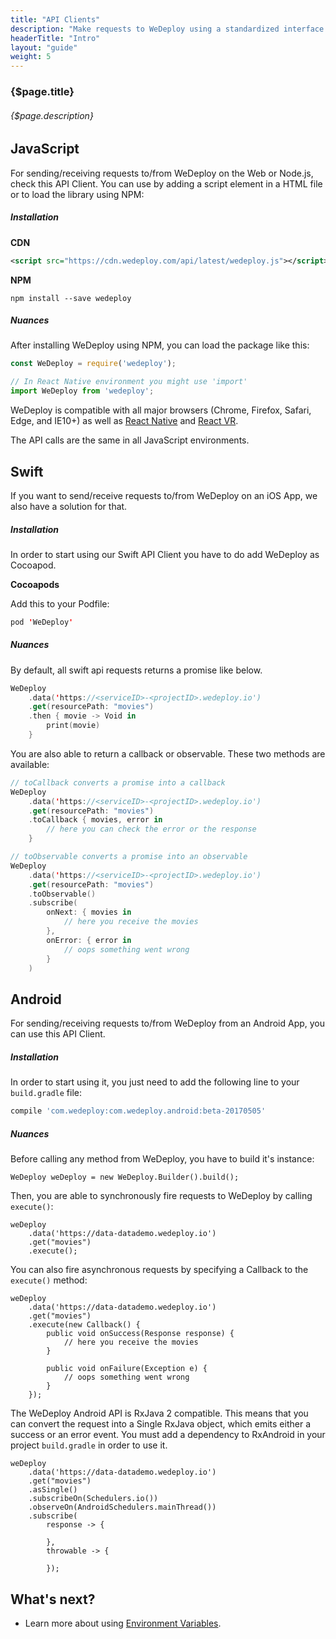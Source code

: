 ```yaml
---
title: "API Clients"
description: "Make requests to WeDeploy using a standardized interface."
headerTitle: "Intro"
layout: "guide"
weight: 5
---
```


### {$page.title}

###### {$page.description}

<article id="1">

## JavaScript

For sending/receiving requests to/from WeDeploy on the Web or Node.js, check this API Client. You can use by adding a script element in a HTML file or to load the library using NPM:

##### Installation

**CDN**

```xml
<script src="https://cdn.wedeploy.com/api/latest/wedeploy.js"></script>
```

**NPM**

```
npm install --save wedeploy
```

##### Nuances

After installing WeDeploy using NPM, you can load the package like this:

```javascript
const WeDeploy = require('wedeploy');

// In React Native environment you might use 'import'
import WeDeploy from 'wedeploy';
```

WeDeploy is compatible with all major browsers (Chrome, Firefox, Safari, Edge, and IE10+) as well as [React Native](https://facebook.github.io/react-native/) and [React VR](https://facebook.github.io/react-vr/).

The API calls are the same in all JavaScript environments.

</article>

<article id="2">

## Swift

If you want to send/receive requests to/from WeDeploy on an iOS App, we also have a solution for that.

##### Installation

In order to start using our Swift API Client you have to do add WeDeploy as Cocoapod.

**Cocoapods**

Add this to your Podfile:

```swift
pod 'WeDeploy'
```

##### Nuances

By default, all swift api requests returns a promise like below.

```swift
WeDeploy
	.data('https://<serviceID>-<projectID>.wedeploy.io')
	.get(resourcePath: "movies")
	.then { movie -> Void in
		print(movie)
	}
```

You are also able to return a callback or observable. These two methods are available:

```swift
// toCallback converts a promise into a callback
WeDeploy
	.data('https://<serviceID>-<projectID>.wedeploy.io')
	.get(resourcePath: "movies")
	.toCallback { movies, error in
		// here you can check the error or the response
	}

// toObservable converts a promise into an observable
WeDeploy
	.data('https://<serviceID>-<projectID>.wedeploy.io')
	.get(resourcePath: "movies")
	.toObservable()
	.subscribe(
		onNext: { movies in
			// here you receive the movies
		},
		onError: { error in
			// oops something went wrong
		}
	)
```

</article>

<article id="3">

## Android

For sending/receiving requests to/from WeDeploy from an Android App, you can use this API Client.

##### Installation

In order to start using it, you just need to add the following line to your `build.gradle` file:

```groovy
compile 'com.wedeploy:com.wedeploy.android:beta-20170505'
```

##### Nuances

Before calling any method from WeDeploy, you have to build it's instance:

```text/x-java
WeDeploy weDeploy = new WeDeploy.Builder().build();
```

Then, you are able to synchronously fire requests to WeDeploy by calling `execute()`:

```text/x-java
weDeploy
	.data('https://data-datademo.wedeploy.io')
	.get("movies")
	.execute();
```

You can also fire asynchronous requests by specifying a Callback to the `execute()` method:

```text/x-java
weDeploy
	.data('https://data-datademo.wedeploy.io')
	.get("movies")
	.execute(new Callback() {
		public void onSuccess(Response response) {
			// here you receive the movies
		}

		public void onFailure(Exception e) {
			// oops something went wrong
		}
	});
```

The WeDeploy Android API is RxJava 2 compatible. This means that you can convert the request into a Single RxJava object, which emits either a success or an error event. You must add a dependency to RxAndroid in your project `build.gradle` in order to use it.

```text/x-java
weDeploy
	.data('https://data-datademo.wedeploy.io')
	.get("movies")
	.asSingle()
	.subscribeOn(Schedulers.io())
	.observeOn(AndroidSchedulers.mainThread())
	.subscribe(
		response -> {

		},
		throwable -> {

		});
```

</article>

## What's next?

* Learn more about using [Environment Variables](/docs/intro/environment-variables.html).
